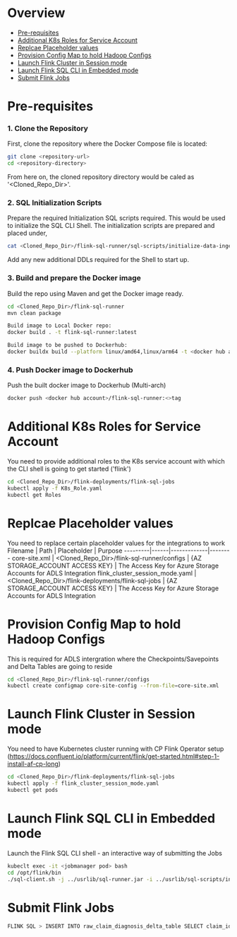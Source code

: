 Overview
========
- [Pre-requisites](#Pre-requisites)
- [Additional K8s Roles for Service Account](#Additional-K8s-Roles-for-Service-Account)
- [Replcae Placeholder values](#Replcae-Placeholder-values)
- [Provision Config Map to hold Hadoop Configs](#Provision-Config-Map-to-hold-Hadoop-Configs)
- [Launch Flink Cluster in Session mode](#Launch-Flink-Cluster-in-Session-mode)
- [Launch Flink SQL CLI in Embedded mode](#Launch-Flink-SQL-CLI-in-Embedded-mode)
- [Submit Flink Jobs](#Submit-Flink-Jobs)

    

# Pre-requisites
### 1. Clone the Repository

First, clone the repository where the Docker Compose file is located:

```bash
git clone <repository-url>
cd <repository-directory>
```
From here on, the cloned repository directory would be caled as '<Cloned_Repo_Dir>'.

### 2. SQL Initialization Scripts

Prepare the required Initialization SQL scripts required. This would be used to initialize the SQL CLI Shell.
The initialization scripts are prepared and placed under,

```bash
cat <Cloned_Repo_Dir>/flink-sql-runner/sql-scripts/initialize-data-ingestion-to-adls.sql
```
Add any new additional DDLs required for the Shell to start up.

### 3. Build and prepare the Docker image

Build the repo using Maven and get the Docker image ready.

```bash
cd <Cloned_Repo_Dir>/flink-sql-runner
mvn clean package

Build image to Local Docker repo:
docker build . -t flink-sql-runner:latest

Build image to be pushed to Dockerhub:
docker buildx build --platform linux/amd64,linux/arm64 -t <docker hub account>/flink-sql-runner:<>tag .
```

### 4. Push Docker image to Dockerhub
Push the built docker image to Dockerhub (Multi-arch)
```bash
docker push <docker hub account>/flink-sql-runner:<>tag
```


# Additional K8s Roles for Service Account

You need to provide additional roles to the K8s service account with which the CLI shell is going to get started ('flink')

```bash
cd <Cloned_Repo_Dir>/flink-deployments/flink-sql-jobs
kubectl apply -f K8s_Role.yaml
kubectl get Roles
```

# Replcae Placeholder values

You need to replace certain placeholder values for the integrations to work
Filename | Path | Placeholder | Purpose
---------|------|-------------|--------
core-site.xml | <Cloned_Repo_Dir>/flink-sql-runner/configs | {AZ STORAGE_ACCOUNT ACCESS KEY} | The Access Key for Azure Storage Accounts for ADLS Integration
flink_cluster_session_mode.yaml | <Cloned_Repo_Dir>/flink-deployments/flink-sql-jobs | {AZ STORAGE_ACCOUNT ACCESS KEY} | The Access Key for Azure Storage Accounts for ADLS Integration


# Provision Config Map to hold Hadoop Configs

This is required for ADLS intergration where the Checkpoints/Savepoints and Delta Tables are going to reside

```bash
cd <Cloned_Repo_Dir>/flink-sql-runner/configs
kubectl create configmap core-site-config --from-file=core-site.xml
```

# Launch Flink Cluster in Session mode

You need to have Kubernetes cluster running with CP Flink Operator setup (https://docs.confluent.io/platform/current/flink/get-started.html#step-1-install-af-cp-long)

```bash
cd <Cloned_Repo_Dir>/flink-deployments/flink-sql-jobs
kubectl apply -f flink_cluster_session_mode.yaml
kubectl get pods
```

# Launch Flink SQL CLI in Embedded mode

Launch the Flink SQL CLI shell - an interactive way of submitting the Jobs

```bash
kubeclt exec -it <jobmanager pod> bash
cd /opt/flink/bin
./sql-client.sh -j ../usrlib/sql-runner.jar -i ../usrlib/sql-scripts/initialize-data-ingestion-to-adls.sql
```

# Submit Flink Jobs

```bash
FLINK SQL > INSERT INTO raw_claim_diagnosis_delta_table SELECT claim_id, member_id, diagnosis_code, diagnosis_description, diagnosis_date, lab_results, event_time FROM input_claim_diagnosis;
```
